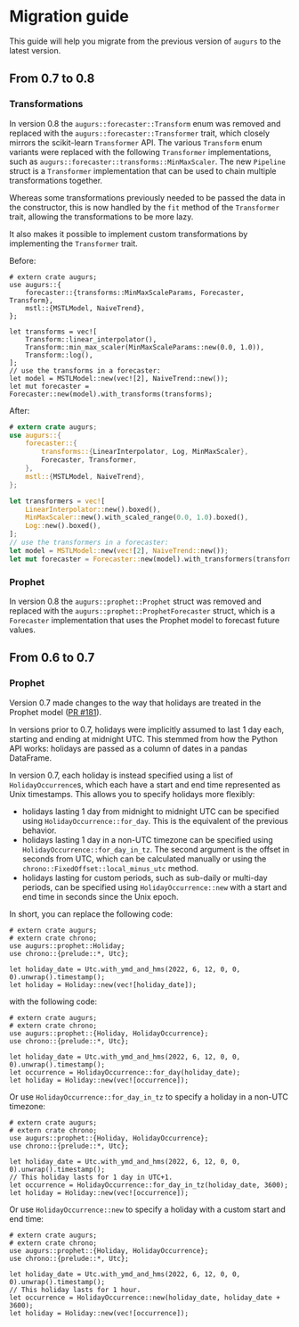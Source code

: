 # Migration guide

This guide will help you migrate from the previous version of `augurs` to the latest version.

## From 0.7 to 0.8

### Transformations

In version 0.8 the `augurs::forecaster::Transform` enum was removed and replaced with the
`augurs::forecaster::Transformer` trait, which closely mirrors the scikit-learn `Transformer`
API. The various `Transform` enum variants were replaced with the following `Transformer`
implementations, such as `augurs::forecaster::transforms::MinMaxScaler`. The new `Pipeline`
struct is a `Transformer` implementation that can be used to chain multiple transformations
together.

Whereas some transformations previously needed to be passed the data in the constructor, this
is now handled by the `fit` method of the `Transformer` trait, allowing the transformations
to be more lazy.

It also makes it possible to implement custom transformations by implementing the `Transformer`
trait.

Before:

```rust,ignore
# extern crate augurs;
use augurs::{
    forecaster::{transforms::MinMaxScaleParams, Forecaster, Transform},
    mstl::{MSTLModel, NaiveTrend},
};

let transforms = vec![
    Transform::linear_interpolator(),
    Transform::min_max_scaler(MinMaxScaleParams::new(0.0, 1.0)),
    Transform::log(),
];
// use the transforms in a forecaster:
let model = MSTLModel::new(vec![2], NaiveTrend::new());
let mut forecaster = Forecaster::new(model).with_transforms(transforms);
```

After:

```rust
# extern crate augurs;
use augurs::{
    forecaster::{
        transforms::{LinearInterpolator, Log, MinMaxScaler},
        Forecaster, Transformer,
    },
    mstl::{MSTLModel, NaiveTrend},
};

let transformers = vec![
    LinearInterpolator::new().boxed(),
    MinMaxScaler::new().with_scaled_range(0.0, 1.0).boxed(),
    Log::new().boxed(),
];
// use the transformers in a forecaster:
let model = MSTLModel::new(vec![2], NaiveTrend::new());
let mut forecaster = Forecaster::new(model).with_transformers(transformers);
```

### Prophet

In version 0.8 the `augurs::prophet::Prophet` struct was removed and replaced with the
`augurs::prophet::ProphetForecaster` struct, which is a `Forecaster` implementation that
uses the Prophet model to forecast future values.

## From 0.6 to 0.7

### Prophet

Version 0.7 made changes to the way that holidays are treated in the Prophet model ([PR #181](https://github.com/grafana/augurs/pull/181)).

In versions prior to 0.7, holidays were implicitly assumed to last 1 day each, starting and
ending at midnight UTC. This stemmed from how the Python API works: holidays are passed as
a column of dates in a pandas DataFrame.

In version 0.7, each holiday is instead specified using a list of `HolidayOccurrence`s, which
each have a start and end time represented as Unix timestamps. This allows you to specify
holidays more flexibly:

- holidays lasting 1 day from midnight to midnight UTC can be specified using `HolidayOccurrence::for_day`.
  This is the equivalent of the previous behavior.
- holidays lasting 1 day in a non-UTC timezone can be specified using `HolidayOccurrence::for_day_in_tz`.
  The second argument is the offset in seconds from UTC, which can be calculated manually or using
  the `chrono::FixedOffset::local_minus_utc` method.
- holidays lasting for custom periods, such as sub-daily or multi-day periods, can be specified using
  `HolidayOccurrence::new` with a start and end time in seconds since the Unix epoch.

In short, you can replace the following code:

```rust,ignore
# extern crate augurs;
# extern crate chrono;
use augurs::prophet::Holiday;
use chrono::{prelude::*, Utc};

let holiday_date = Utc.with_ymd_and_hms(2022, 6, 12, 0, 0, 0).unwrap().timestamp();
let holiday = Holiday::new(vec![holiday_date]);
```

with the following code:

```rust,ignore
# extern crate augurs;
# extern crate chrono;
use augurs::prophet::{Holiday, HolidayOccurrence};
use chrono::{prelude::*, Utc};

let holiday_date = Utc.with_ymd_and_hms(2022, 6, 12, 0, 0, 0).unwrap().timestamp();
let occurrence = HolidayOccurrence::for_day(holiday_date);
let holiday = Holiday::new(vec![occurrence]);
```

Or use `HolidayOccurrence::for_day_in_tz` to specify a holiday in a non-UTC timezone:

```rust,ignore
# extern crate augurs;
# extern crate chrono;
use augurs::prophet::{Holiday, HolidayOccurrence};
use chrono::{prelude::*, Utc};

let holiday_date = Utc.with_ymd_and_hms(2022, 6, 12, 0, 0, 0).unwrap().timestamp();
// This holiday lasts for 1 day in UTC+1.
let occurrence = HolidayOccurrence::for_day_in_tz(holiday_date, 3600);
let holiday = Holiday::new(vec![occurrence]);
```

Or use `HolidayOccurrence::new` to specify a holiday with a custom start and end time:

```rust,ignore
# extern crate augurs;
# extern crate chrono;
use augurs::prophet::{Holiday, HolidayOccurrence};
use chrono::{prelude::*, Utc};

let holiday_date = Utc.with_ymd_and_hms(2022, 6, 12, 0, 0, 0).unwrap().timestamp();
// This holiday lasts for 1 hour.
let occurrence = HolidayOccurrence::new(holiday_date, holiday_date + 3600);
let holiday = Holiday::new(vec![occurrence]);
```
